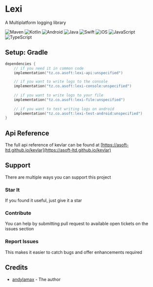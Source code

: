 # Lexi

A Multiplatform logging library

![Maven](https://img.shields.io/maven-central/v/tz.co.asoft/lexi/unspecified?style=for-the-badge)
![Kotlin](https://img.shields.io/badge/kotlin-multiplatform-blue?style=for-the-badge&logo=kotlin&logoColor=white)
![Android](https://img.shields.io/badge/Android-3DDC84?style=for-the-badge&logo=android&logoColor=white)
![Java](https://img.shields.io/badge/java-%23ED8B00.svg?style=for-the-badge&logo=&logoColor=white)
![Swift](https://img.shields.io/badge/swift-F54A2A?style=for-the-badge&logo=swift&logoColor=white)
![iOS](https://img.shields.io/badge/iOS-000000?style=for-the-badge&logo=ios&logoColor=white)
![JavaScript](https://img.shields.io/badge/javascript-%23323330.svg?style=for-the-badge&logo=javascript&logoColor=%23F7DF1E)
![TypeScript](https://img.shields.io/badge/typescript-%23007ACC.svg?style=for-the-badge&logo=typescript&logoColor=white)

## Setup: Gradle

```kotlin
dependencies {
    // if you need it in common code
    implementation("tz.co.asoft:lexi-api:unspecified")

    // if you want to write logs to the console
    implementation("tz.co.asoft:lexi-console:unspecified")
    
    // if you want to write logs to your file
    implementation("tz.co.asoft:lexi-file:unspecified")
    
    // if you want to test writing logs on android
    implementation("tz.co.asoft:lexi-test-android:unspecified")
}
```

## Api Reference
The full api reference of kevlar can be found at [https://asoft-ltd.github.io/kevlar](https://asoft-ltd.github.io/kevlar)

## Support

There are multiple ways you can support this project

### Star It

If you found it useful, just give it a star

### Contribute

You can help by submitting pull request to available open tickets on the issues section

### Report Issues

This makes it easier to catch bugs and offer enhancements required

## Credits

- [andylamax](https://github.com/andylamax) - The author